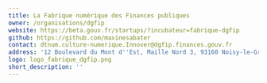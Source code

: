 ```yaml
---
title: La Fabrique numérique des Finances publiques
owner: /organisations/dgfip
website: https://beta.gouv.fr/startups/?incubateur=fabrique-dgfip
github: https://github.com/maxinesabater
contact: dtnum.culture-numerique.Innover@dgfip.finances.gouv.fr
address: '12 Boulevard du Mont d''Est, Maille Nord 3, 93160 Noisy-le-Grand '
logo: logo_fabrique_dgfip.png
short_description: ''
---
```

